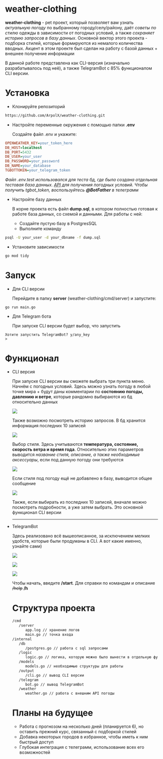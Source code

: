 # weather-clothing

__weather-clothing__ - pet проект, который позволяет вам узнать _актуальную погоду_ по выбранному городу/селу/району, даёт _советы по стилю_ одежды в зависимости от погодных условий, а также _сохраняет историю запросов в базу данных_. Основной вектор этого проекта - подборка стилей, которые формируются из немалого количества вводных. Акцент в этом проекте был сделан на работу с базой данных + внешнее получение информации

В данной работе представлена как CLI-версия (изначально разрабатывалось под неё), а также TelegramBot с 85% функционалом CLI версии.
# Установка
* Клонируйте репозиторий

```bash
https://github.com/ArpolX/weather-clothing.git
```
* Настройте переменные окружения с помощью папки __.env__
  
  Создайте файл .env и укажите:
```ini
OPENWEATHER_KEY=your_token_here
DB_HOST=localhost
DB_PORT=5432
DB_USER=your_user
DB_PASSWORD=your_password
DB_NAME=your_database
TGBOTTOKEN=your_telegram_token
```
_Файл .env.test использовался для теста бд, где была создана отдельная тестовая база данных. [API](https://openweathermap.org/api) для получения погодных условий. Чтобы получить tgbot_token, воспользуйтесь **@BotFather** в телеграмм_
* Настройте базу данных
  
  В корне проекта есть файл **dump.sql**, в котором полностью готовая к работе база данных, со схемой и данными. Для работы с ней:
    * Создайте пустую базу в PostgresSQL
    * Выполните команду
```bash
psql -U your_user -d your_dbname -f dump.sql
```
  * Установите зависимости
```bash
go mod tidy
```
# Запуск
* Для CLI версии

  Перейдите в папку **server** (weather-clothing/cmd/server) и запустите:
```bash
go run main.go
```
* Для Telegram бота
  
  При запуске CLI версии будет выбор, что запустить
```os.Stdin
Хотите запустить TelegramBot? y/any_key
>
```
# Функционал
* CLI версия
  
  При запуске CLI версии вы сможете выбрать три пункта меню. Начнём с погодных условий. Здесь можно узнать погоду в любой точке мира + будут даны комментарии по **состоянию погоды, давлению и ветре**, которые рандомно выбираются из бд относительно данных
  
  ![](screens/CLIweather.png)

  Также возможно посмотреть историю запросов. В бд хранится информация последних 10 записей
  
  ![](screens/CLIhistory.png)

  Выбор стиля. Здесь учитываются **температура, состояние, скорость ветра и время года**. Относительно этих параметров выводится *название стиля, описание, а также необходимые аксессуары*, если под данную погоду они требуются

  ![](screens/CLIstyle(1).png)
  
  Если стиля под погоду ещё не добавлено в базу, выводится общее сообщение
  
  ![](screens/CLIstyle(0).png)

  Также, если выбирать из последних 10 записей, вначале можно посмотреть подробности, а уже затем выбрать. Это основной функционал CLI версии
  ___
* TelegramBot
  
  Здесь реализовано всё вышеописанное, за исключением мелких удобств, которые были продуманы в CLI. А вот какие именно, узнайте сами)

  ![](screens/tgbotweather.png)

  ![](screens/tgbothistory.png)

  ![](screens/tgbotstyle.png)

  Чтобы начать, введите **/start**. Для справки по командам и описание ~~/help~~ **/h**
  # Структура проекта
  ```bash
  /cmd
     /server
        app.log // хранение логов
        main.go // точка входа
  /internal
     /db
        /postgres.go // работа с sql запросами
     /logic
        logic.go // логика, которую можно было вынести в отдельную функцию
     /models
        models.go // необходимые структуры для работы
     /output
        /cli.go // вывод CLI версии
     /telegram
        bot.go // вывод TelegramBot
     /weather
        weather.go // работа с внешним API погоды
  ```
  # Планы на будущее
  * Работа с прогнозом на несколько дней (планируется 6), но оставить прежний курс, связанный с подборкой стилей
  * Добавка некоторых городов в избранное, чтобы иметь к ним быстрый доступ
  * Глубокая интеграция с телеграмм, использование всех его возможностей 
